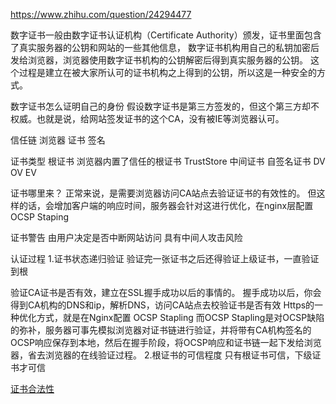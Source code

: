 https://www.zhihu.com/question/24294477

数字证书一般由数字证书认证机构（Certificate Authority）颁发，证书里面包含了真实服务器的公钥和网站的一些其他信息，
数字证书机构用自己的私钥加密后发给浏览器，浏览器使用数字证书机构的公钥解密后得到真实服务器的公钥。
这个过程是建立在被大家所认可的证书机构之上得到的公钥，所以这是一种安全的方式。



数字证书怎么证明自己的身份
假设数字证书是第三方签发的，但这个第三方却不权威。也就是说，给网站签发证书的这个CA，没有被IE等浏览器认可。

信任链
浏览器 证书 签名


证书类型
根证书 浏览器内置了信任的根证书  TrustStore
中间证书
自签名证书
DV OV EV


证书哪里来？
正常来说，是需要浏览器访问CA站点去验证证书的有效性的。
但这样的话，会增加客户端的响应时间，服务器会针对这进行优化，在nginx层配置OCSP Staping 


证书警告
由用户决定是否中断网站访问
具有中间人攻击风险


认证过程
1.证书状态递归验证
验证完一张证书之后还得验证上级证书，一直验证到根

验证CA证书是否有效，建立在SSL握手成功以后的事情的。
握手成功以后，你会得到CA机构的DNS和ip，解析DNS，访问CA站点去校验证书是否有效
Https的一种优化方式，就是在Nginx配置 OCSP Stapling
而OCSP Stapling是对OCSP缺陷的弥补，服务器可事先模拟浏览器对证书链进行验证，并将带有CA机构签名的OCSP响应保存到本地，然后在握手阶段，将OCSP响应和证书链一起下发给浏览器，省去浏览器的在线验证过程。
2.根证书的可信程度
只有根证书可信，下级证书才可信



[证书合法性](https://www.zhihu.com/question/37370216)
